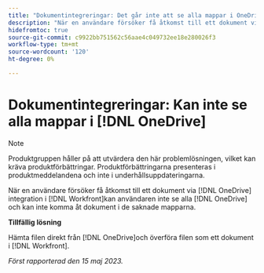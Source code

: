 ```yaml
---
title: "Dokumentintegreringar: Det går inte att se alla mappar i OneDrive"
description: "När en användare försöker få åtkomst till ett dokument via OneDrive-integreringen i Workfront kan användaren inte se alla OneDrive-mappar och kan inte få åtkomst till dokument i de saknade mapparna."
hidefromtoc: true
source-git-commit: c9922bb751562c56aae4c049732ee18e280026f3
workflow-type: tm+mt
source-wordcount: '120'
ht-degree: 0%

---
```



# Dokumentintegreringar: Kan inte se alla mappar i [!DNL OneDrive]

>[!NOTE]
>
>Produktgruppen håller på att utvärdera den här problemlösningen, vilket kan kräva produktförbättringar. Produktförbättringarna presenteras i produktmeddelandena och inte i underhållsuppdateringarna.

När en användare försöker få åtkomst till ett dokument via [!DNL OneDrive] integration i [!DNL Workfront]kan användaren inte se alla [!DNL OneDrive] och kan inte komma åt dokument i de saknade mapparna.

**Tillfällig lösning**

Hämta filen direkt från [!DNL OneDrive]och överföra filen som ett dokument i [!DNL Workfront].

_Först rapporterad den 15 maj 2023._

